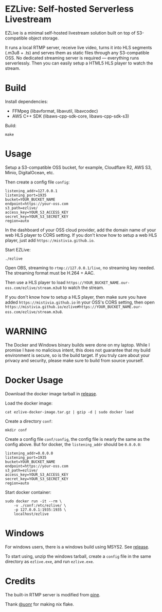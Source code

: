# EZLive: Self-hosted Serverless Livestream

EZLive is a minimal self-hosted livestream solution built on top of S3-compatible object storage.

It runs a local RTMP server, receive live video, turns it into HLS segments (.m3u8 + .ts) and serves them as static files through any S3-compatible OSS. No dedicated streaming server is required — everything runs serverlessly. Then you can easily setup a HTML5 HLS player to watch the stream.

# Build

Install dependencies:

- FFMpeg (libavformat, libavutil, libavcodec)
- AWS C++ SDK (libaws-cpp-sdk-core, libaws-cpp-sdk-s3)

Build:

    make


# Usage

Setup a S3-compatible OSS bucket, for example, Cloudflare R2, AWS S3, Minio, DigitalOcean, etc.

Then create a config file `config`:

```
listening_addr=127.0.0.1
listening_port=1935
bucket=YOUR_BUCKET_NAME
endpoint=https://your-oss.com
s3_path=ezlive/
access_key=YOUR_S3_ACCESS_KEY
secret_key=YOUR_S3_SECRET_KEY
region=auto
```

In the dashboard of your OSS cloud provider, add the domain name of your web HLS player to CORS setting. If you don't know how to setup a web HLS player, just add `https://mistivia.github.io`.

Start EZLive:

```
./ezlive
```

Open OBS, streaming to `rtmp://127.0.0.1/live`, no streaming key needed. The streaming format must be H.264 + AAC.

Then use a HLS player to load `https://YOUR_BUCKET_NAME.our-oss.com/ezlive/stream.m3u8` to watch the stream.

If you don't know how to setup a HLS player, then make sure you have added `https://mistivia.github.io` in your OSS's CORS setting, then open `https://mistivia.github.io/ezlive#https://YOUR_BUCKET_NAME.our-oss.com/ezlive/stream.m3u8`.

# WARNING

The Docker and Windows binary builds were done on my laptop. While I promise I have no malicious intent, this does not guarantee that my build environment is secure, so is the build target. If you truly care about your privacy and security, please make sure to build from source yourself.

# Docker Usage

Download the docker image tarball in [release](https://github.com/mistivia/ezlive/releases).

Load the docker image:

    cat ezlive-docker-image.tar.gz | gzip -d | sudo docker load

Create a directory `conf`:

    mkdir conf

Create a config file `conf/config`, the config file is nearly the same as the config above. But for docker, the `listening_addr` should be `0.0.0.0`:

    listening_addr=0.0.0.0
    listening_port=1935
    bucket=YOUR_BUCKET_NAME
    endpoint=https://your-oss.com
    s3_path=ezlive/
    access_key=YOUR_S3_ACCESS_KEY
    secret_key=YOUR_S3_SECRET_KEY
    region=auto

Start docker container:

    sudo docker run -it --rm \
        -v ./conf:/etc/ezlive/ \
        -p 127.0.0.1:1935:1935 \
        localhost/ezlive    

# Windows

For windows users, there is a windows build using MSYS2. See [release](https://github.com/mistivia/ezlive/releases).

To start using, unzip the windows tarball, create a `config` file in the same directory as `ezlive.exe`, and run `ezlive.exe`.

# Credits

The built-in RTMP server is modified from [pine](https://github.com/deboot/pine).

Thank [@uonr](https://github.com/uonr) for making nix flake.

